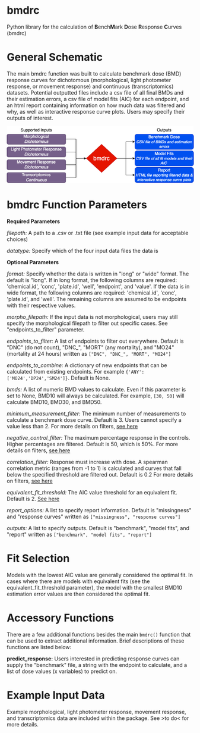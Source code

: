 # bmdrc

Python library for the calculation of **B**ench**M**ark **D**ose **R**esponse **C**urves (bmdrc)

# General Schematic 

The main bmdrc function was built to calculate benchmark dose (BMD) response curves for dichotomous (morphological, light photometer response, or movement response) and continuous 
(transcriptomics) datasets. Potential outputted files include a csv file of all final BMDs and their estimation errors, a csv file of model fits (AIC) for each endpoint, 
and an html report containing information on how much data was filtered and why, as well as interactive response curve plots. Users may specify their outputs of interest. 

![General bmdrc inputs and outputs](./bmdrc.png)

# bmdrc Function Parameters 

**Required Parameters**

*filepath:* A path to a .csv or .txt file (see example input data for acceptable choices)

*datatype:* Specify which of the four input data files the data is

**Optional Parameters**

*format:* Specify whether the data is written in "long" or "wide" format. The default is "long". If in long format, the following columns are required: 'chemical.id', 'conc', 
'plate.id', 'well', 'endpoint', and 'value'. If the data is in wide format, the following columns are required: 'chemical.id', 'conc', 'plate.id', and 'well'. The remaining columns 
are assumed to be endpoints with their respective values. 

*morpho_filepath:* If the input data is not morphological, users may still specify the morphological filepath to filter out specific cases. See "endpoints_to_filter" parameter.

*endpoints_to_filter:* A list of endpoints to filter out everywhere. Default is "DNC" (do not count), "DNC_", "MORT" (any mortality), and "MO24" (mortality at 24 hours) written as 
`["DNC", "DNC_", "MORT", "MO24"]`  

*endpoints_to_combine:* A dictionary of new endpoints that can be calculated from existing endpoints. For example `{'ANY': ['MO24','DP24','SM24']}`. Default is None.

*bmds:* A list of numeric BMD values to calculate. Even if this parameter is set to None, BMD10 will always be calculated. For example, `[30, 50]` will calculate BMD10, BMD30, and BMD50. 

*minimum_measurement_filter:* The minimum number of measurements to calculate a benchmark dose curve. Default is 3. Users cannot specify a value less than 2. For more details on filters, 
[see here](https://www.nature.com/articles/s41597-023-02021-5)

*negative_control_filter:* The maximum percentage response in the controls. Higher percentages are filtered. Default is 50, which is 50%. For more details on filters, 
[see here](https://www.nature.com/articles/s41597-023-02021-5)

*correlation_filter:* Response must increase with dose. A spearman correlation metric (ranges from -1 to 1) is calculated and curves that fall below the specified threshold are filtered out. Default is 0.2 
For more details on filters, [see here](https://www.nature.com/articles/s41597-023-02021-5)

*equivalent_fit_threshold:* The AIC value threshold for an equivalent fit. Default is 2. [See here](https://doi.org/10.1177/0049124104268644) 

*report_options:* A list to specify report information. Default is "missingness" and "response curves" written as `["missingness", "response curves"]`

*outputs:* A list to specify outputs. Default is "benchmark", "model fits", and "report" written as `["benchmark", "model fits", "report"]`

# Fit Selection

Models with the lowest AIC value are generally considered the optimal fit. In cases where there are models with equivalent fits (see the equivalent_fit_threshold parameter), the 
model with the smallest BMD10 estimation error values are then considered the optimal fit.  

# Accessory Functions

There are a few additional functions besides the main `bmdrc()` function that can be used to extract additional information. Brief descriptions of these functions are listed below:

**predict_response:** Users interested in predicting response curves can supply the "benchmark" file, a string with the endpoint to calculate, and a list of dose values (x variables) to predict on.

# Example Input Data

Example morphological, light photometer response, movement response, and transcriptomics data are included within the package. See >to do< for more details. 
